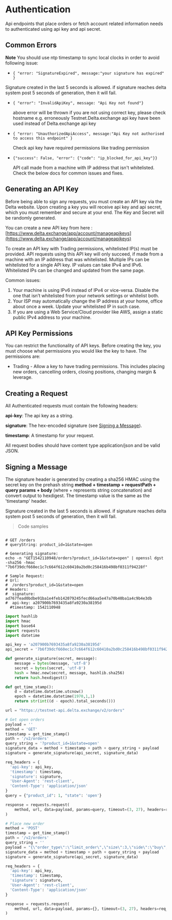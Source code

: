 # Authentication

Api endpoints that place orders or fetch account related information needs to authenticated using api key and api secret.



## Common Errors
**Note**
You should use ntp timestamp to sync local clocks in order to avoid following issue:

* ```{ "error: "SignatureExpired", message:"your signature has expired" }```

 Signature created in the last 5 seconds is allowed. if signature reaches delta system post 5 seconds of generation, then it will fail.

* ```{ "error": "InvalidApiKey", message: "Api Key not found"}```

  above error will be thrown if you are not using correct key, please check hostname e.g. erroneously Testnet.Delta.exchange api key have been used instead of Delta.exchange api key

* ```{ "error: "UnauthorizedApiAccess", message:"Api Key not authorised to access this endpoint" }```

  Check api key have required permissions like trading permission

* ```{"success": False, "error": {"code": "ip_blocked_for_api_key"}}```

  API call made from a machine with IP address that isn't whitelisted. Check the below docs for common issues and fixes.

## Generating an API Key

Before being able to sign any requests, you must create an API key via the Delta website. Upon creating a key you will receive api key and api secret, which you must remember and secure at your end. The Key and Secret will be randomly generated.

You can create a new API key from here :
[https://www.delta.exchange/app/account/manageapikeys](https://www.delta.exchange/app/account/manageapikeys)

To create an API key with Trading permissions, whitelisted IP(s) must be provided. API requests using this API key will only succeed, if made from a machine with an IP address that was whitelisted. Multiple IPs can be whitelisted for a single API key. IP values can take IPv4 and IPv6. Whitelisted IPs can be changed and updated from the same page.

Common issues:  
1. Your machine is using IPv6 instead of IPv4 or vice-versa. Disable the one that isn’t whitelisted from your network settings or whitelist both.  
2. Your ISP may automatically change the IP address at your home, office about once a week. Update your whitelisted IP in such case.  
3. If you are using a Web Service/Cloud provider like AWS, assign a static public IPv4 address to your machine.  

## API Key Permissions

You can restrict the functionality of API keys. Before creating the key, you must choose what permissions you would like the key to have. The permissions are:

- Trading - Allow a key to have trading permissions. This includes placing new orders, cancelling orders, closing positions, changing margin & leverage.


## Creating a Request

All Authenticated requests must contain the following headers:

**api-key**: The api key as a string.

**signature**: The hex-encoded signature (see [Signing a Message](/#signing-a-message)).

**timestamp**: A timestamp for your request.


All request bodies should have content type application/json and be valid JSON.

## Signing a Message

The signature header is generated by creating a sha256 HMAC using the secret key on the prehash string **method + timestamp + requestPath + query params + body** (where + represents string concatenation) and convert output to hexdigest. The timestamp value is the same as the 'timestamp' header.

Signature created in the last 5 seconds is allowed. if signature reaches delta system post 5 seconds of generation, then it will fail.

> Code samples

```shell

# GET /orders
# queryString: product_id=1&state=open

# Generating signature:
echo -n "GET1542110948/orders?product_id=1&state=open" | openssl dgst -sha256 -hmac "7b6f39dcf660ec1c7c664f612c60410a2bd0c258416b498bf0311f94228f"

# Sample Request:
# Url:
#  /orders?product_id=1&state=open
# Headers:
#  signature: ad767fead0bdbe91ba1e4feb142079245fecd66aa5e47a70b40ba1a4c9b4e3db
#  api-key: a207900b7693435a8fa9230a38195d
  #timestamp: 1542110948

```

```python
import hashlib
import hmac
import base64
import requests
import datetime

api_key = 'a207900b7693435a8fa9230a38195d'
api_secret = '7b6f39dcf660ec1c7c664f612c60410a2bd0c258416b498bf0311f94228f'

def generate_signature(secret, message):
    message = bytes(message, 'utf-8')
    secret = bytes(secret, 'utf-8')
    hash = hmac.new(secret, message, hashlib.sha256)
    return hash.hexdigest()

def get_time_stamp():
    d = datetime.datetime.utcnow()
    epoch = datetime.datetime(1970,1,1)
    return str(int((d - epoch).total_seconds()))

url = "https://testnet-api.delta.exchange/v2/orders"

# Get open orders
payload = ''
method = 'GET'
timestamp = get_time_stamp()
path = '/v2/orders'
query_string = '?product_id=1&state=open'
signature_data = method + timestamp + path + query_string + payload
signature = generate_signature(api_secret, signature_data)

req_headers = {
  'api-key': api_key,
  'timestamp': timestamp,
  'signature': signature,
  'User-Agent': 'rest-client',
  'Content-Type': 'application/json'
}
query = {"product_id": 1, "state": 'open'}

response = requests.request(
    method, url, data=payload, params=query, timeout=(3, 27), headers=req_headers
)

# Place new order
method = 'POST'
timestamp = get_time_stamp()
path = '/v2/orders'
query_string = ''
payload = "{\"order_type\":\"limit_order\",\"size\":3,\"side\":\"buy\",\"limit_price\":\"0.0005\",\"product_id\":16}"
signature_data = method + timestamp + path + query_string + payload
signature = generate_signature(api_secret, signature_data)

req_headers = {
  'api-key': api_key,
  'timestamp': timestamp,
  'signature': signature,
  'User-Agent': 'rest-client',
  'Content-Type': 'application/json'
}

response = requests.request(
    method, url, data=payload, params={}, timeout=(3, 27), headers=req_headers
)

```
